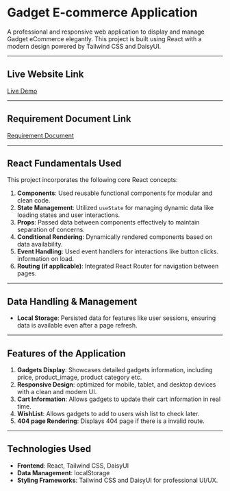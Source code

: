 # Gadget E-commerce Application

A professional and responsive web application to display and manage Gadget eCommerce elegantly. This project is built using React with a modern design powered by Tailwind CSS and DaisyUI.

---

## Live Website Link

[Live Demo](https://frabjous-sundae-f76c9f.netlify.app/)

---

## Requirement Document Link

[Requirement Document](https://github.com/ProgrammingHero1/B10-A8-gadget-heaven)

---

## React Fundamentals Used

This project incorporates the following core React concepts:

1. **Components**: Used reusable functional components for modular and clean code.
2. **State Management**: Utilized `useState` for managing dynamic data like loading states and user interactions.
3. **Props**: Passed data between components effectively to maintain separation of concerns.
4. **Conditional Rendering**: Dynamically rendered components based on data availability.
5. **Event Handling**: Used event handlers for interactions like button clicks.
   information on load.
6. **Routing (if applicable)**: Integrated React Router for navigation between pages.

---

## Data Handling & Management

- **Local Storage**: Persisted data for features like user sessions, ensuring data is available even after a page refresh.

---

## Features of the Application

1. **Gadgets Display**: Showcases detailed gadgets information, including price, product_image, product category etc.
2. **Responsive Design**: optimized for mobile, tablet, and desktop devices with a clean and modern UI.
3. **Cart Information**: Allows gadgets to update their cart information in real time.
4. **WishList**: Allows gadgets to add to users wish list to check later.
5. **404 page Rendering**: Displays 404 page if there is a invalid route.

---

## Technologies Used

- **Frontend**: React, Tailwind CSS, DaisyUI
- **Data Management**: localStorage
- **Styling Frameworks**: Tailwind CSS and DaisyUI for professional UI/UX.
